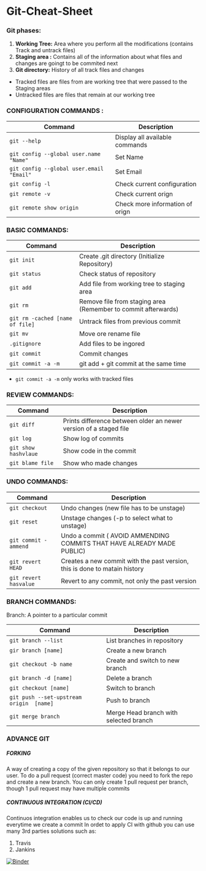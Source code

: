 # Git-Cheat-Sheet
### Git phases:
<ol>
  <li> <b>Working Tree:</b> Area where you perform all the modifications (contains Track and untrack files)</li>
  <li> <b>Staging area :</b> Contains all of the information about what files and changes are goingt to be commited next </li>
  <li> <b>Git directory:</b> History of all track files and changes </li>
</ol>
<ul>
  <li>Tracked files are files from are working tree that were passed to the Staging areas</li>
  <li>Untracked files are files that remain at our working tree</li>
</ul>

### CONFIGURATION COMMANDS : 

| Command | Description |
| --- | --- |
| `git --help` | Display all available commands|
| `git config --global user.name "Name"`   | Set Name|
| `git config --global user.email "Email"`   |Set Email|
| `git config -l   ` | Check current configuration|
| `git remote -v `   | Check  current orign|
| `git remote show origin`   | Check more information of orign|

### BASIC COMMANDS:
| Command | Description |
| --- | --- |
| `git init ` | Create .git directory (Initialize Repository)|
| `git status `   |  Check status of repository|
| `git add`   |Add file from working tree to staging area|
| `git rm ` | Remove file from staging area (Remember to commit afterwards) |
|`git rm -cached [name of file]`| Untrack files from previous commit |
| `git mv `   | Move ore rename file|
| `.gitignore `   | Add files to be ingored|
| `git commit `   | Commit changes|
| `git commit -a -m`   | git add + git commit at the same time|
 * `git commit -a -m`  only works with tracked files
 
 ### REVIEW COMMANDS: 
 | Command | Description |
| --- | --- |
| `git diff` |Prints difference between older an newer version of a staged file|
| `git log `   |Show log of commits|
| `git show hashvlaue`   |Show code in the commit|
| `git blame file   ` | Show who made changes |

### UNDO COMMANDS: 

 | Command | Description |
| --- | --- |
| `git checkout ` |Undo changes (new file has to be unstage)|
| `git reset`   |Unstage changes (-p to select what to unstage)|
| `git commit -ammend`   |Undo a commit ( AVOID AMMENDING COMMITS THAT HAVE ALREADY MADE PUBLIC)|
| `git revert HEAD ` | Creates a new commit with the past version, this is done to matain history|
| `git revert hasvalue ` | Revert to any commit, not only the past version|
 
 ### BRANCH COMMANDS:
 
Branch: A pointer to a particular commit


 | Command | Description |
| --- | --- |
| `git branch --list  ` |List branches in repository|
| `gir branch [name]    `   |Create a new branch|
| `git checkout -b name ` | Create and switch to new branch|
| `git branch -d [name] `   |Delete a branch|
| `git checkout [name]` | Switch to branch|
| `git push --set-upstream origin  [name] ` |  Push to branch|
|`git merge branch `|Merge Head branch with selected branch|

### ADVANCE GIT
##### FORKING
A way of creating a copy of the given repository so that it belongs to our user.
To do a pull request (correct master code) you need to fork the repo and create a new branch.
You can only create 1 pull request per branch, though 1 pull request may have multiple commits 
##### CONTINUOUS INTEGRATION (CI/CD)
Continuos integration enables us to check our code is up and running everytime we create a commit
In ordet to apply CI with github you can use many 3rd parties solutions such as:
<ol>
  <li>Travis</li>
  <li>Jankins </li>
</ol>

[![Binder](https://mybinder.org/badge_logo.svg)](https://mybinder.org/v2/gh/jen-reeve/Mineral-Stability/master?urlpath=rstudio)
